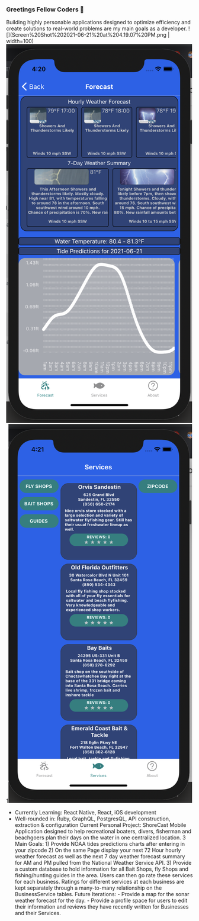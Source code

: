 ### Greetings Fellow Coders 👋

Building highly personable applications designed to optimize efficiency and create solutions to real-world problems are my main goals as a developer.
![](Screen%20Shot%202021-06-21%20at%204.19.07%20PM.png | width=100)
![](Screen%20Shot%202021-06-21%20at%204.20.32%20PM.png)
1![](Screen%20Shot%202021-06-21%20at%204.21.12%20PM.png)
- Currently Learning: React Native, React, iOS development
- Well-rounded in: Ruby, GraphQL, PostgresQL, API construction, extraction & configuration
Current Personal Project: ShoreCast
Mobile Application designed to help recreational boaters, divers, fisherman and beachgoers plan their days on the water in one centralized location.
3 Main Goals: 1) Provide NOAA tides predictions charts after entering in your zipcode
              2) On the same Page display your next 72 Hour hourly weather forecast as well as the next 7 day weather forecast summary for AM and PM pulled                  from the National Weather Service API.
              3) Provide a custom database to hold information for all Bait Shops, fly Shops and fishing/hunting guides in the area. Users can then go rate                  these services for each business. Ratings for different services at each business are kept separately through a many-to-many relationship                  on the BusinessService tables.
Future Iterations: 
        - Provide a map for the sonar weather forecast for the day.
        - Provide a profile space for users to edit their information and reviews they have recently written for Businesses and their Services.
           
                  

